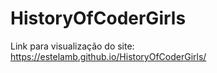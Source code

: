 # HistoryOfCoderGirls

Link para visualização do site: <https://estelamb.github.io/HistoryOfCoderGirls/>
